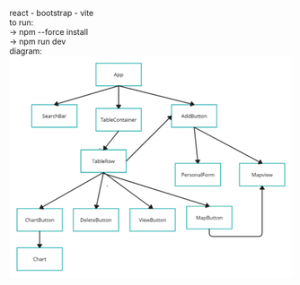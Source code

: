 
react - bootstrap - vite
<br />
to run:
<br />
  -> npm --force install
  <br />
  -> npm run dev
  <br />
  diagram:
  <br />
<img src="./src/assets/diagram.png" style="background-color:#000010;"/>
